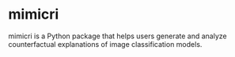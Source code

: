 # mimicri
mimicri is a Python package that helps users generate and analyze counterfactual explanations of image classification models.
